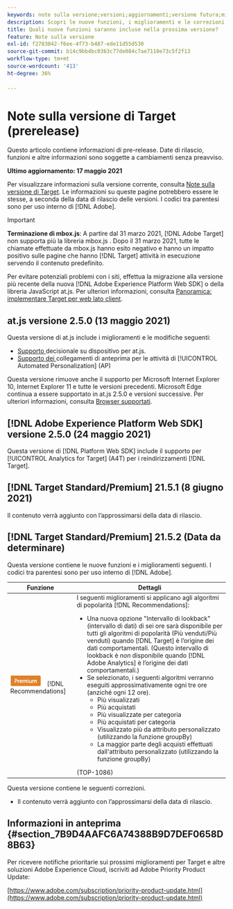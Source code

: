 ```yaml
---
keywords: note sulla versione;versioni;aggiornamenti;versione futura;miglioramenti;nuove funzioni;correzioni;aggiornamenti;prerelease
description: Scopri le nuove funzioni, i miglioramenti e le correzioni, compresi SDK, API e librerie JavaScript, inclusi nella prossima versione di Adobe Target.
title: Quali nuove funzioni saranno incluse nella prossima versione?
feature: Note sulla versione
exl-id: f2783042-f6ee-4f73-b487-ede11d55d530
source-git-commit: b14c9bb4bc0363c77de084c7ae7110e73c5f2f13
workflow-type: tm+mt
source-wordcount: '413'
ht-degree: 36%

---
```


# Note sulla versione di Target (prerelease)

Questo articolo contiene informazioni di pre-release. Date di rilascio, funzioni e altre informazioni sono soggette a cambiamenti senza preavviso.

**Ultimo aggiornamento: 17 maggio 2021**

Per visualizzare informazioni sulla versione corrente, consulta [Note sulla versione di Target](release-notes.md). Le informazioni su queste pagine potrebbero essere le stesse, a seconda della data di rilascio delle versioni. I codici tra parentesi sono per uso interno di [!DNL Adobe].

>[!IMPORTANT]
>
>**Terminazione di mbox.js**: A partire dal 31 marzo 2021,  [!DNL Adobe Target] non supporta più la libreria mbox.js . Dopo il 31 marzo 2021, tutte le chiamate effettuate da mbox.js hanno esito negativo e hanno un impatto positivo sulle pagine che hanno [!DNL Target] attività in esecuzione servendo il contenuto predefinito.
>
>Per evitare potenziali problemi con i siti, effettua la migrazione alla versione più recente della nuova [!DNL Adobe Experience Platform Web SDK] o della libreria JavaScript at.js. Per ulteriori informazioni, consulta [Panoramica: implementare Target per web lato client](/help/c-implementing-target/c-implementing-target-for-client-side-web/implement-target-for-client-side-web.md).

## at.js versione 2.5.0 (13 maggio 2021)

Questa versione di at.js include i miglioramenti e le modifiche seguenti:

* [Supporto ](/help/c-implementing-target/c-implementing-target-for-client-side-web/on-device-decisioning/on-device-decisioning.md) decisionale su dispositivo per at.js.
* [Supporto dei ](/help/c-activities/c-activity-qa/activity-qa.md) collegamenti di anteprima per le attività di  [!UICONTROL Automated Personalization]  (AP)

Questa versione rimuove anche il supporto per Microsoft Internet Explorer 10, Internet Explorer 11 e tutte le versioni precedenti. Microsoft Edge continua a essere supportato in at.js 2.5.0 e versioni successive. Per ulteriori informazioni, consulta [Browser supportati](/help/c-implementing-target/c-considerations-before-you-implement-target/supported-browsers.md).

## [!DNL Adobe Experience Platform Web SDK] versione 2.5.0 (24 maggio 2021)

Questa versione di [!DNL Platform Web SDK] include il supporto per [!UICONTROL Analytics for Target] (A4T) per i reindirizzamenti [!DNL Target].

## [!DNL Target Standard/Premium] 21.5.1 (8 giugno 2021)

Il contenuto verrà aggiunto con l’approssimarsi della data di rilascio.

## [!DNL Target Standard/Premium] 21.5.2 (Data da determinare)

Questa versione contiene le nuove funzioni e i miglioramenti seguenti. I codici tra parentesi sono per uso interno di [!DNL Adobe].

| Funzione | Dettagli |
| --- | --- |
| ![Premium](/help/assets/premium.png) [!DNL Recommendations] | I seguenti miglioramenti si applicano agli algoritmi di popolarità [!DNL Recommendations]:<ul><li>Una nuova opzione &quot;Intervallo di lookback&quot; (intervallo di dati) di sei ore sarà disponibile per tutti gli algoritmi di popolarità (Più venduti/Più venduti) quando [!DNL Target] è l’origine dei dati comportamentali. (Questo intervallo di lookback è *non* disponibile quando [!DNL Adobe Analytics] è l’origine dei dati comportamentali.)</li><li>Se selezionato, i seguenti algoritmi verranno eseguiti approssimativamente ogni tre ore (anziché ogni 12 ore).<ul><li>Più visualizzati</li><li>Più acquistati</li><li>Più visualizzate per categoria</li><li>Più acquistati per categoria</li><li>Visualizzato più da attributo personalizzato (utilizzando la funzione groupBy)</li><li>La maggior parte degli acquisti effettuati dall&#39;attributo personalizzato (utilizzando la funzione groupBy)</li></ul></ul>(TOP-1086) |

Questa versione contiene le seguenti correzioni.

* Il contenuto verrà aggiunto con l’approssimarsi della data di rilascio.

## Informazioni in anteprima {#section_7B9D4AAFC6A74388B9D7DEF0658D8B63}

Per ricevere notifiche prioritarie sui prossimi miglioramenti per Target e altre soluzioni Adobe Experience Cloud, iscriviti ad Adobe Priority Product Update:

[https://www.adobe.com/subscription/priority-product-update.html](https://www.adobe.com/subscription/priority-product-update.html)
